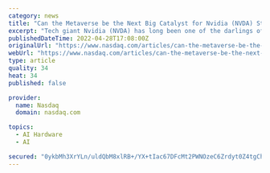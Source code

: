 ```yaml
---
category: news
title: "Can the Metaverse be the Next Big Catalyst for Nvidia (NVDA) Stock?"
excerpt: "Tech giant Nvidia (NVDA) has long been one of the darlings of the Nasdaq’s repertoire of time-honored growth stocks. With over 600% growth posted over the past five years and a market cap of over $450 billion,"
publishedDateTime: 2022-04-28T17:08:00Z
originalUrl: "https://www.nasdaq.com/articles/can-the-metaverse-be-the-next-big-catalyst-for-nvidia-nvda-stock"
webUrl: "https://www.nasdaq.com/articles/can-the-metaverse-be-the-next-big-catalyst-for-nvidia-nvda-stock"
type: article
quality: 34
heat: 34
published: false

provider:
  name: Nasdaq
  domain: nasdaq.com

topics:
  - AI Hardware
  - AI

secured: "0ykbMh3XrYLn/uldQbM8xlRB+/YX+tIac67DFcMt2PWNOzeC6Zrdyt0Z4tgCh+hDKHpRgPRT3aAwGm7oN3eotARsg2YiheFKXqFC18FcbGJwHXSugxfIo+seOitcl+eDLx7gXQcUmtIy4sSOyqugX6AkXKzR0BhXICZfuHLnO2lGdhEVbcgFQWrn1ha44yKTEoIe9Pm0QPW1PWZKCp/bqkF7ZnKfaMrTv8ptCabb0j2a1dZu/5MGgoJNobbhqZbqkmsDFFaq9nHs4uk2gw4gWgIvsIGUzzK1ABdCUcS0iC9VJ0swjojTRQMh/DiETljqm0EltbGSf4eKYncMYZTcGRtvbk4s5AGkz17hQ0KRTPI=;vpRJZ5+jGitAu40xnRUK0g=="
---
```



